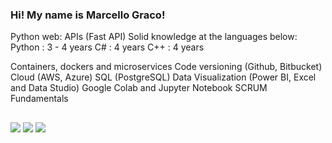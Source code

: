 ### Hi! My name is Marcello Graco!
Python web: APIs (Fast API)
Solid knowledge at the languages below:
           Python : 3 - 4 years
           C#     : 4 years
           C++    : 4 years

Containers, dockers and microservices
Code versioning (Github, Bitbucket)
Cloud (AWS, Azure)
SQL (PostgreSQL)
Data Visualization (Power BI, Excel and Data Studio)
Google Colab and Jupyter Notebook
SCRUM Fundamentals
 ##

  <div>
  <a href="https://www.instagram.com/marcello.graco/" target="_blank"><img src="https://img.shields.io/badge/-Instagram-%23E4405F?style=for-the-badge&logo=instagram&logoColor=white" target="_blank"></a>
  <a href="https://www.linkedin.com/in/hi-its-marcello-graco/" target="_blank"><img src="https://img.shields.io/badge/-LinkedIn-%230077B5?style=for-the-badge&logo=linkedin&logoColor=white" target="_blank"></a> 
  <a href="https://wa.me/5521972542036" target="_blank"><img src="https://img.shields.io/badge/WhatsApp-25D366?style=for-the-badge&logo=whatsapp&logoColor=white" target="_blank"></a> 
    
  <div>
